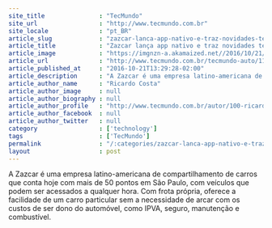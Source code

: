 ```yaml
---
site_title               : "TecMundo"
site_url                 : "http://www.tecmundo.com.br"
site_locale              : "pt_BR"
article_slug             : "zazcar-lanca-app-nativo-e-traz-novidades-tecnologicas-para-os-clientes"
article_title            : "Zazcar lança app nativo e traz novidades tecnológicas para os clientes"
article_image            : "https://imgnzn-a.akamaized.net//2016/10/21/21122911592503-t1200x480.jpg"
article_url              : "http://www.tecmundo.com.br/tecmundo-auto/110841-zazcar-lanca-app-nativo-traz-novidades-tecnologicas-clientes.htm"
article_published_at     : "2016-10-21T13:29:28-02:00"
article_description      : "A Zazcar é uma empresa latino-americana de compartilhamento de carros que conta hoje com mais de 50 pontos em São Paulo, com veículos que podem ser acessados a qualquer hora. Com frota própria, oferece a facilidade de um carro particular sem a necessidade de arcar com os custos de ser dono do automóvel, como IPVA, seguro, manutenção e combustível."
article_author_name      : "Ricardo Costa"
article_author_image     : null
article_author_biography : null
article_author_profile   : "http://www.tecmundo.com.br/autor/100-ricardo-costa/"
article_author_facebook  : null
article_author_twitter   : null
category                 : ['technology']
tags                     : ['TecMundo']
permalink                : "/:categories/zazcar-lanca-app-nativo-e-traz-novidades-tecnologicas-para-os-clientes/"
layout                   : post
---
```


A Zazcar é uma empresa latino-americana de compartilhamento de carros que conta hoje com mais de 50 pontos em São Paulo, com veículos que podem ser acessados a qualquer hora. Com frota própria, oferece a facilidade de um carro particular sem a necessidade de arcar com os custos de ser dono do automóvel, como IPVA, seguro, manutenção e combustível.
